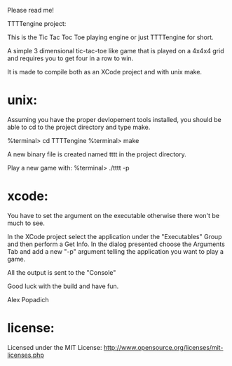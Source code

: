 Please read me!

TTTTengine project:

This is the Tic Tac Toc Toe playing engine or just TTTTengine for short.

A simple 3 dimensional tic-tac-toe like game that is played on a 4x4x4 grid and requires you to get four in a row to win.

It is made to compile both as an XCode project and with unix make.


unix:
===================
Assuming you have the proper devlopement tools installed, you should be able to cd to the project directory and type make.

%terminal> cd TTTTengine
%terminal> make

A new binary file is created named tttt in the project directory.

Play a new game with:
%terminal> ./tttt -p



xcode:
===================
You have to set the argument on the executable otherwise there won't be much to see. 

In the XCode project select the application under the "Executables" Group and then perform a Get Info. In the dialog presented choose the Arguments Tab and add a new "-p" argument telling the application you want to play a game.

All the output is sent to the "Console"

Good luck with the build and have fun.

Alex Popadich


license:
===================
Licensed under the MIT License: http://www.opensource.org/licenses/mit-licenses.php